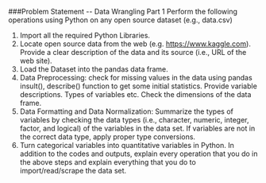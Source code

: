 ###Problem Statement -- Data Wrangling Part 1
Perform the following operations using Python on any open source dataset (e.g., data.csv)
1. Import all the required Python Libraries.
2. Locate open source data from the web (e.g. https://www.kaggle.com). Provide a clear description of the data and its source (i.e., URL of the web site).
3. Load the Dataset into the pandas data frame.
4. Data Preprocessing: check for missing values in the data using pandas insult(), describe() function to get some initial statistics. Provide variable descriptions. Types of variables etc. Check the dimensions of the data frame.
5. Data Formatting and Data Normalization: Summarize the types of variables by checking the data types (i.e., character, numeric, integer, factor, and logical) of the variables in the data set. If variables are not in the correct data type, apply proper type conversions.
6. Turn categorical variables into quantitative variables in Python. In addition to the codes and outputs, explain every operation that you do in the above steps and explain everything that you do to import/read/scrape the data set.
